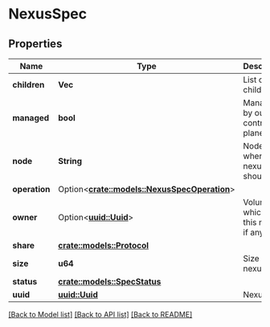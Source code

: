 # NexusSpec

## Properties

Name | Type | Description | Notes
------------ | ------------- | ------------- | -------------
**children** | **Vec<String>** | List of children. | 
**managed** | **bool** | Managed by our control plane | 
**node** | **String** | Node where the nexus should live. | 
**operation** | Option<[**crate::models::NexusSpecOperation**](NexusSpec_operation.md)> |  | [optional]
**owner** | Option<[**uuid::Uuid**](uuid::Uuid.md)> | Volume which owns this nexus, if any | [optional]
**share** | [**crate::models::Protocol**](Protocol.md) |  | 
**size** | **u64** | Size of the nexus. | 
**status** | [**crate::models::SpecStatus**](SpecStatus.md) |  | 
**uuid** | [**uuid::Uuid**](uuid::Uuid.md) | Nexus Id | 

[[Back to Model list]](../README.md#documentation-for-models) [[Back to API list]](../README.md#documentation-for-api-endpoints) [[Back to README]](../README.md)


